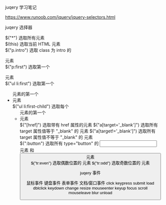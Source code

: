  juqery 学习笔记
 
https://www.runoob.com/jquery/jquery-selectors.html

juqery 选择器

$("*")			            选取所有元素	
$(this)			            选取当前 HTML 元素	
$("p.intro")		        选取 class 为 intro 的 <p> 元素	
$("p:first")			    选取第一个 <p> 元素	
$("ul li:first")		    选取第一个 <ul> 元素的第一个 <li> 元素	
$("ul li:first-child")	    选取每个 <ul> 元素的第一个 <li> 元素	
$("[href]")			        选取带有 href 属性的元素	
$("a[target='_blank']")	    选取所有 target 属性值等于 "_blank" 的 <a> 元素	
$("a[target!='_blank']")    选取所有 target 属性值不等于 "_blank" 的 <a> 元素	
$(":button")		        选取所有 type="button" 的 <input> 元素 和 <button> 元素	
$("tr:even")		        选取偶数位置的 <tr> 元素	
$("tr:odd")			        选取奇数位置的 <tr> 元素



juqery 事件

鼠标事件		 键盘事件		 表单事件	  文档/窗口事件
click		    keypress		submit		load
dblclick		keydown		    change		resize
mouseenter	    keyup		    focus		scroll
mouseleave	 	blur		    unload
